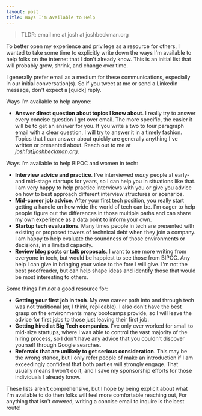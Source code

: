 ```yaml
---
layout: post
title: Ways I'm Available to Help
---
```


> TLDR: email me at josh at joshbeckman.org

To better open my experience and privilege as a resource for others, I wanted to take some time to explicitly write down the ways I'm available to help folks on the internet that I don't already know. This is an initial list that will probably grow, shrink, and change over time.

I generally prefer email as a medium for these communications, especially in our initial conversation(s). So if you tweet at me or send a LinkedIn message, don't expect a [quick] reply.

Ways I’m available to help anyone:

- **Answer direct question about topics I know about**. I really try to answer every concise question I get over email. The more specific, the easier it will be to get an answer for you. If you write a two to four paragraph email with a clear question, I will try to answer it in a timely fashion. Topics that I can answer about quickly are generally anything I've written or presented about. Reach out to me at _josh[at]joshbeckman.org_.

Ways I’m available to help BIPOC and women in tech:

- **Interview advice and practice**. I've interviewed _many_ people at early- and mid-stage startups for years, so I can help you in situations like that. I am very happy to help practice interviews with you or give you advice on how to best approach different interview structures or scenarios.
- **Mid-career job advice**. After your first tech position, you really start getting a handle on how wide the world of tech can be. I'm eager to help people figure out the differences in those multiple paths and can share my own experience as a data point to inform your own.
- **Startup tech evaluations**. Many times people in tech are presented with existing or proposed towers of technical debt when they join a company. I am happy to help evaluate the soundness of those environments or decisions, in a limited capacity.
- **Review blog posts or talk proposals**. I want to see more writing from everyone in tech, but would be happiest to see those from BIPOC. Any help I can give in bringing your voice to the fore I will give. I'm not the best proofreader, but can help shape ideas and identify those that would be most interesting to others.

Some things I'm _not_ a good resource for:

- **Getting your first job in tech**. My own career path into and through tech was not traditional (or, I think, replicable). I also don't have the best grasp on the environments many bootcamps provide, so I will leave the advice for first jobs to those just leaving their first job.
- **Getting hired at Big Tech companies**. I've only ever worked for small to mid-size startups, where I was able to control the vast majority of the hiring process, so I don't have any advice that you couldn't discover yourself through Google searches.
- **Referrals that are unlikely to get serious consideration**. This may be the wrong stance, but I only refer people of make an introduction if I am exceedingly confident that both parties will strongly engage. That usually means I won't do it, and I save my sponsorship efforts for those individuals I already know.

These lists aren't comprehensive, but I hope by being explicit about what I'm available to do then folks will feel more comfortable reaching out, For anything that isn't covered, writing a concise email to inquire is the best route!
